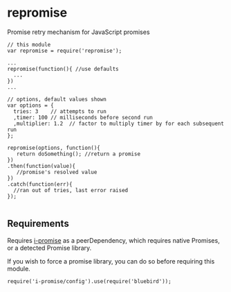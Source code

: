 # repromise

Promise retry mechanism for JavaScript promises


```
// this module
var repromise = require('repromise');

...
repromise(function(){ //use defaults
  ...
})
...

// options, default values shown
var options = {
  tries: 3    // attempts to run
  ,timer: 100 // milliseconds before second run
  ,multiplier: 1.2  // factor to multiply timer by for each subsequent run
};

repromise(options, function(){
   return doSomething(); //return a promise
})
.then(function(value){
   //promise's resolved value
})
.catch(function(err){
  //ran out of tries, last error raised
});


```



## Requirements

Requires [i-promise](https://www.npmjs.com/package/i-promise) as a peerDependency, which requires native Promises, or a detected Promise library.

If you wish to force a promise library, you can do so before requiring this module.

```
require('i-promise/config').use(require('bluebird'));
```
